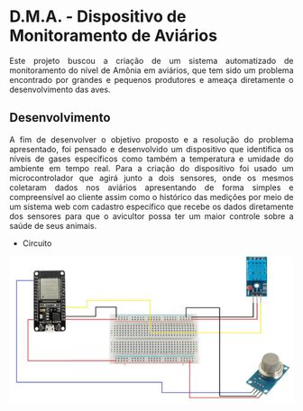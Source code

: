 # D.M.A. - Dispositivo de Monitoramento de Aviários

<p style="text-align: justify;">Este projeto buscou a criação de um sistema automatizado de monitoramento do nível de Amônia em aviários, que tem sido um problema encontrado por grandes e pequenos produtores e ameaça diretamente o desenvolvimento das aves.</p>

## Desenvolvimento
<p style="text-align: justify;">A fim de desenvolver o objetivo proposto e a resolução do problema apresentado, foi pensado e desenvolvido um dispositivo que identifica os níveis de gases específicos como também a temperatura e umidade do ambiente em tempo real. Para a criação do dispositivo foi usado um microcontrolador que agirá junto a dois sensores, onde os mesmos coletaram dados nos aviários apresentando de forma simples e
compreensível ao cliente assim como o histórico das medições por meio de um sistema web com cadastro específico que recebe os dados diretamente dos sensores para que o avicultor possa ter um maior controle sobre a saúde de seus animais.</p>

 * Circuito
 
<div style="display: inline_block">
    <img style="text-align: center;" src="https://github.com/emersonviniciusbraga/DMA/blob/main/hardware/diagrama.PNG" alt="Diagrama do circuito.">
</div>
